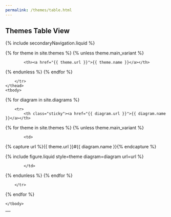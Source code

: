 ```yaml
---
permalink: /themes/table.html
---
```

## Themes Table View

{% include secondaryNavigation.liquid %}

<table class="image-gallery">
    <thead class="sticky">
        <tr>
            <th></th>

{% for theme in site.themes %}
{% unless theme.main_variant %}

            <th><a href="{{ theme.url }}">{{ theme.name }}</a></th>

{% endunless %}
{% endfor %}

        </tr>
    </thead>
    <tbody>

{% for diagram in site.diagrams %}

        <tr>
            <th class="sticky"><a href="{{ diagram.url }}">{{ diagram.name }}</a></th>

{% for theme in site.themes %}
{% unless theme.main_variant %}

            <td>

{% capture url %}{{ theme.url }}#{{ diagram.name }}{% endcapture %}

{% include figure.liquid style=theme diagram=diagram url=url %}

            </td>

{% endunless %}
{% endfor %}

        </tr>

{% endfor %}

    </tbody>
</table>
